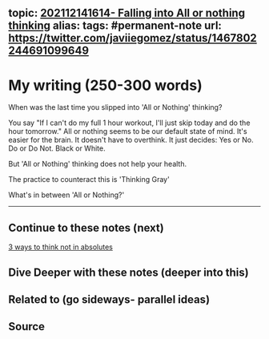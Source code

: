 topic: [202112141614- Falling into All or nothing thinking](.md)
alias: 
tags: #permanent-note
url: https://twitter.com/javiiegomez/status/1467802244691099649
---

# My writing (250-300 words)

When was the last time you slipped into 'All or Nothing' thinking?

You say "If I can't do my full 1 hour workout, I'll just skip today and do the hour tomorrow." All or nothing seems to be our default state of mind. It's easier for the brain. It doesn't have to overthink. It just decides: Yes or No. Do or Do Not. Black or White.

But 'All or Nothing' thinking does not help your health.

The practice to counteract this is 'Thinking Gray'

What's in between 'All or Nothing?'

---
## Continue to these notes (next)
[3 ways to think not in absolutes](3%20ways%20to%20think%20not%20in%20absolutes.md)

		
## Dive Deeper with these notes (deeper into this)
		
## Related to (go sideways- parallel ideas)
	
## Source
